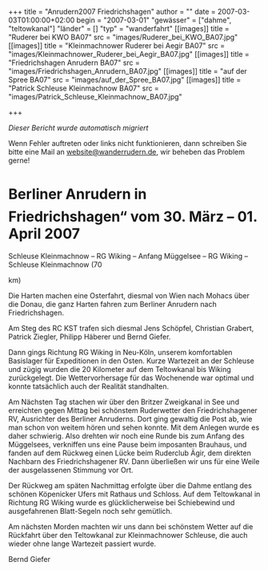 +++
title = "Anrudern2007 Friedrichshagen"
author = ""
date = 2007-03-03T01:00:00+02:00
begin = "2007-03-01"
"gewässer" = ["dahme", "teltowkanal"]
"länder" = []
"typ" = "wanderfahrt"
[[images]]
title = "Ruderer bei KWO BA07"
src = "images/Ruderer_bei_KWO_BA07.jpg"
[[images]]
title = "Kleinmachnower Ruderer bei Aegir BA07"
src = "images/Kleinmachnower_Ruderer_bei_Aegir_BA07.jpg"
[[images]]
title = "Friedrichshagen Anrudern BA07"
src = "images/Friedrichshagen_Anrudern_BA07.jpg"
[[images]]
title = "auf der Spree BA07"
src = "images/auf_der_Spree_BA07.jpg"
[[images]]
title = "Patrick Schleuse Kleinmachnow BA07"
src = "images/Patrick_Schleuse_Kleinmachnow_BA07.jpg"

+++


*Dieser Bericht wurde automatisch migriert*

Wenn Fehler auftreten oder links nicht funktionieren, dann schreiben Sie bitte eine Mail an website@wanderrudern.de, wir beheben das Problem gerne!



# Berliner Anrudern in Friedrichshagen“ vom 30. März – 01. April 2007


Schleuse Kleinmachnow – RG Wiking – Anfang Müggelsee – RG Wiking – Schleuse Kleinmachnow (70

km)

Die Harten machen eine Osterfahrt, diesmal von Wien nach Mohacs über die Donau, die ganz Harten fahren zum Berliner Anrudern nach Friedrichshagen.

Am Steg des RC KST trafen sich diesmal Jens Schöpfel, Christian Grabert, Patrick Ziegler, Philipp Häberer und Bernd Giefer.

Dann gings Richtung RG Wiking in Neu-Köln, unserem komfortablen Basislager für Expeditionen in den Osten. Kurze Wartezeit an der Schleuse und zügig wurden die 20 Kilometer auf dem Teltowkanal bis Wiking zurückgelegt. Die Wettervorhersage für das Wochenende war optimal und konnte tatsächlich auch der Realität standhalten.

Am Nächsten Tag stachen wir über den Britzer Zweigkanal in See und erreichten gegen Mittag bei schönstem Ruderwetter den Friedrichshagener RV, Ausrichter des Berliner Anruderns. Dort ging gewaltig die Post ab, wie man schon von weitem hören und sehen konnte. Mit dem Anlegen wurde es daher schwierig. Also drehten wir noch eine Runde bis zum Anfang des Müggelsees, verkniffen uns eine Pause beim imposanten Brauhaus, und fanden auf dem Rückweg einen Lücke beim Ruderclub Ägir, dem direkten Nachbarn des Friedrichshagener RV. Dann überließen wir uns für eine Weile der ausgelassenen Stimmung vor Ort.

Der Rückweg am späten Nachmittag erfolgte über die Dahme entlang des schönen Köpenicker Ufers mit Rathaus und Schloss. Auf dem Teltowkanal in Richtung RG Wiking wurde es glücklicherweise bei Schiebewind und ausgefahrenen Blatt-Segeln noch sehr gemütlich.

Am nächsten Morden machten wir uns dann bei schönstem Wetter auf die Rückfahrt über den Teltowkanal zur Kleinmachnower Schleuse, die auch wieder ohne lange Wartezeit passiert wurde.

Bernd Giefer